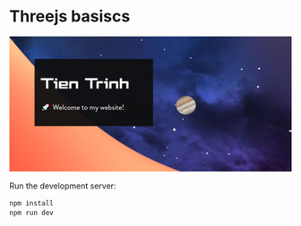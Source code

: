 # Threejs basiscs

![Screenshot](./screenshot.png)

Run the development server:

```bash
npm install
npm run dev
```
